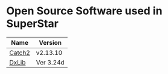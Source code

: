 
# Open Source Software used in SuperStar

Name | Version
--- | ---
[Catch2](https://github.com/catchorg/Catch2) | v2.13.10
[DxLib](https://dxlib.xsrv.jp/) | Ver 3.24d
